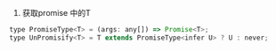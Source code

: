 1. 获取promise<T> 中的T
```js
type PromiseType<T> = (args: any[]) => Promise<T>;
type UnPromisify<T> = T extends PromiseType<infer U> ? U : never;
```
